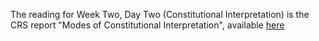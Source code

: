 The reading for Week Two, Day Two (Constitutional Interpretation) is the CRS report "Modes of Constitutional Interpretation", available [here](https://crsreports.congress.gov/product/pdf/R/R45129)
